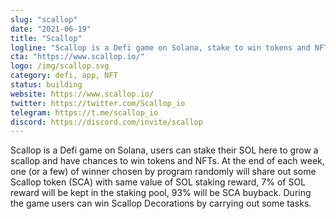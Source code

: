 ```yaml
---
slug: "scallop"
date: "2021-06-19"
title: "Scallop"
logline: "Scallop is a Defi game on Solana, stake to win tokens and NFTs!"
cta: "https://www.scallop.io/"
logo: /img/scallop.svg
category: defi, app, NFT
status: building
website: https://www.scallop.io/
twitter: https://twitter.com/Scallop_io
telegram: https://t.me/scallop_io
discord: https://discord.com/invite/scallop
---
```


Scallop is a Defi game on Solana, users can stake their SOL here to grow a scallop and have chances to win tokens and NFTs. At the end of each week, one (or a few) of winner chosen by program randomly will share out some Scallop token (SCA) with same value of SOL staking reward, 7% of SOL reward will be kept in the staking pool, 93% will be SCA buyback. During the game users can win Scallop Decorations by carrying out some tasks.
